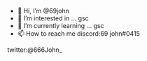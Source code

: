 - 👋 Hi, I’m @69john
- 👀 I’m interested in ... gsc
- 🌱 I’m currently learning ... gsc
- 📫 How to reach me 
discord:69 john#0415


twitter:@666John_
